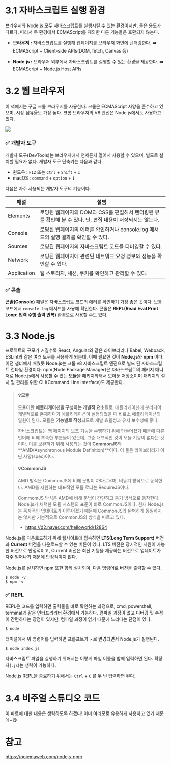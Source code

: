 # 3.1 자바스크립트 실행 환경
브라우저와 Node.js 모두 자바스크립트를 실행시킬 수 있는 환경이지만, 둘은 용도가 다르다. 따라서 두 환경에서 ECMAScript를 제외한 다른 기능들은 호환되지 않는다.
+ **브라우저 :** 자바스크립트를 실행해 웹페이지를 브라우저 화면에 렌더링한다.
➡️ ECMAScript + Client-side APIs(DOM, fetch, Canvas 등)

+ **Node.js :** 브라우저 외부에서 자바스크립트를 실행할 수 있는 환경을 제공한다.
➡️ ECMAScript + Node.js Host APIs
# 3.2 웹 브라우저
이 책에서는 구글 크롬 브라우저를 사용한다. 크롬은 ECMAScript 사양을 준수하고 있으며, 시장 점유율도 가장 높다. 크롬 브라우저의 V8 엔진은 Node.js에서도 사용하고 있다. 

![](https://velog.velcdn.com/images/tamagoyakii/post/6e08ecdd-1e9b-45c3-b80d-1803022f5392/image.png)
### ✅ 개발자 도구
개발자 도구(DevTools)는 브라우저에서 언제든지 열어서 사용할 수 있으며, 별도로 설치할 필요가 없다. 개발자 도구 단축키는 다음과 같다.
+ 윈도우 : `F12` 또는 `Ctrl` + `Shift` + `I`
+ macOS : `command` + `option` + `I`

다음은 자주 사용되는 개발자 도구의 기능이다.

| 패널 | 설명 |
| --- | --- |
| Elements | 로딩된 웹페이지의 DOM과 CSS를 편집해서 렌더링된 뷰를 확인해 볼 수 있다. 단, 편집 내용이 저장되지는 않는다. |
| Console | 로딩된 웹페이지의 에러를 확인하거나 console.log 메서드의 실행 결과를 확인할 수 있다. |
| Sources | 로딩된 웹페이지의 자바스크립트 코드를 디버깅할 수 있다. |
| Network | 로딩된 웹페이지에 관련된 네트워크 요청 정보와 성능을 확인할 수 있다. |
| Application | 웹 스토리지, 세션, 쿠키를 확인하고 관리할 수 있다. |

### ✅ 콘솔
**콘솔(Console)** 패널은 자바스크립트 코드의 에러를 확인하기 가장 좋은 곳이다. 보통 코드에서 `console.log` 메서드를 사용해 확인한다. 콘솔은 **REPL(Read Eval Print Loop: 입력 수행 출력 반복)** 환경으로 사용할 수도 있다.

# 3.3 Node.js
프로젝트의 규모가 커질수록 React, Angular와 같은 라이브러리나 Babel, Webpack, ESLint와 같은 여러 도구를 사용하게 되는데, 이때 필요한 것이 **Node.js**와 **npm** 이다. 이전 챕터에서 배웠듯 Node.js는 크롬 v8 자바스크립트 엔진으로 빌드 된 자바스크립트 런타임 환경이다. npm(Node Package Manager)은 자바스크립트의 패키지 매니저로 Node.js에서 사용할 수 있는 **모듈**을 패키지화해서 모아둔 저장소이며 패키지의 설치 및 관리를 위한 CLI(Command Line Interface)도 제공한다.
>#### 💡모듈
>모듈이란 **애플리케이션을 구성하는 개별적 요소**들로, 애플리케이션에 분리되어 개별적으로 존재하다가 애플리케이션이 실행되었을 때 비로소 애플리케이션의 일원이 된다. 모듈은 **기능별로 작성**되므로 개발 효율성과 유지 보수성에 좋다.
>
>자바스크립트는 웹 페이지의 보조 기능을 수행하기 위해 만들어졌기 때문에 다른 언어에 비해 부족한 부분들이 있는데, 그중 대표적인 것이 모듈 기능이 없다는 것이다. 이를 보완하기 위해 사용되는 것이 **CommonJS**와 **AMD(Asynchronous Module Definition)**이다. 이 둘은 라이브러리가 아닌 사양(spec)이다.

>#### 💡CommonJS
>AMD 방식은 CommonJS에 비해 문법이 까다로우며, 비동기 방식으로 동작한다. AMD를 지원하는 대표적인 모듈 로더는 RequireJS이다.
>
>CommomJS 방식은 AMD에 비해 문법이 간단하고 동기 방식으로 동작한다. Node.js가 채택한 모듈 시스템의 표준이 바로 CommonJS이다. 현재 Node.js는 독자적인 업데이트가 이루어졌기 때문에 CommonJS와 완벽하게 동일하지는 않지만 기본적으로 CommonJS의 방식을 따르고 있다. 
>+ https://d2.naver.com/helloworld/12864

Node.js를 다운로드하기 위해 웹사이트에 접속하면 **LTS(Long Term Support)** 버전과 **Current** 버전을 다운로드할 수 있는 버튼이 있다. LTS 버전은 장기적인 지원이 가능한 버전으로 안정적이고, Current 버전은 최신 기능을 제공하는 버전으로 업데이트가 자주 일어나기 때문에 안정적이지 않다.

Node.js를 설치하면 npm 또한 함께 설치되며, 다음 명령어로 버전을 출력할 수 있다.
```shell
$ node -v
$ npm -v
```
### ✅ REPL
REPL은 코드를 입력하면 출력물을 바로 확인하는 과정으로, cmd, powershell, terminal과 같은 인터프리리터 환경에서 가능하다. 컴파일 과정이 없고 디버깅 및 수정이 간편하다는 장점이 있지만, 컴파일 과정이 없기 때문에 느리다는 단점이 있다.

```shell
$ node
```
터미널에서 위 명령어를 입력하면 프롬프트가 `>` 로 변경되면서 Node.js가 실행된다.
```shell
$ node index.js
```
자바스크립트 파일을 실행하기 위해서는 이렇게 파일 이름을 함께 입력하면 된다. 확장자(`.js`)는 생략이 가능하다.

Node.js REPL을 종료하기 위해서는 `Ctrl` + `C` 를 두 번 입력하면 된다. 
# 3.4 비주얼 스튜디오 코드
이 파트에 대한 내용은 생략하도록 하겠다! 이미 여러모로 유용하게 사용하고 있기 때문에~😋
# 참고
https://poiemaweb.com/nodejs-npm
